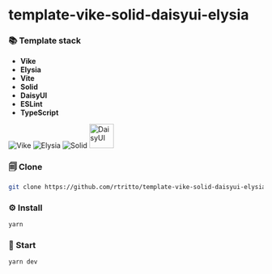 # template-vike-solid-daisyui-elysia

### 📚 Template stack
- **Vike**
- **Elysia**
- **Vite**
- **Solid**
- **DaisyUI**
- **ESLint**
- **TypeScript**

![Vike](https://avatars.githubusercontent.com/u/86403530?s=48&v=4)
![Elysia](https://avatars.githubusercontent.com/u/119793569?s=48&v=4)
![Solid](https://avatars.githubusercontent.com/u/79226042?s=48)
<img src="https://raw.githubusercontent.com/saadeghi/daisyui-images/master/images/daisyui-logo/favicon-192.png" alt="DaisyUI" width="48" />

### 🗐 Clone
```sh
git clone https://github.com/rtritto/template-vike-solid-daisyui-elysia.git
```

### ⚙️ Install
```sh
yarn
```

### 🚀 Start
```sh
yarn dev
```